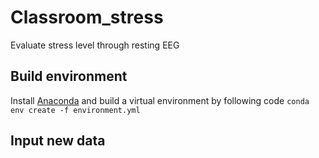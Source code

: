 # Classroom_stress
Evaluate stress level through resting EEG

## Build environment
Install [Anaconda](https://docs.anaconda.com/anaconda/install/index.html) and build a virtual environment by following code
`conda env create -f environment.yml`

## Input new data
